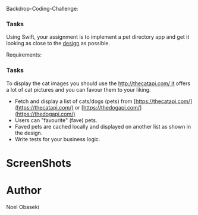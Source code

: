 Backdrop-Coding-Challenge:
### **Tasks**
Using Swift, your assignment is to implement a pet directory app and get it looking as close to the [design](https://www.figma.com/file/sLR9JePqjYO0BZD0TixXZd/Coding-Challenge?node-id=0%3A1) as possible.

Requirements:
### **Tasks**
To display the cat images you should use the http://thecatapi.com/ it offers a lot of cat pictures and you can favour them to your liking.

* Fetch and display a list of cats/dogs (pets) from [https://thecatapi.com/](https://thecatapi.com/) or [https://thedogapi.com/](https://thedogapi.com/)
*  Users can "favourite" (fave) pets.
* Faved pets are cached locally and displayed on another list as shown in the design.
* Write tests for your business logic.


#  ScreenShots

#  Author
Noel Obaseki
